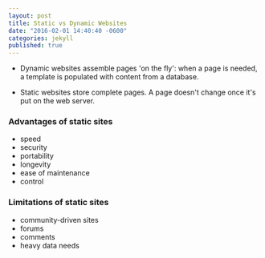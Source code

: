```yaml
---
layout: post
title: Static vs Dynamic Websites
date: "2016-02-01 14:40:40 -0600"
categories: jekyll
published: true
---
```



* Dynamic websites assemble pages 'on the fly': when a page is needed, a
  template is populated with content from a database.

* Static websites store complete pages. A page doesn't change once it's put
  on the web server.

### Advantages of static sites

* speed
* security
* portability
* longevity
* ease of maintenance
* control

### Limitations of static sites

* community-driven sites
* forums
* comments
* heavy data needs
